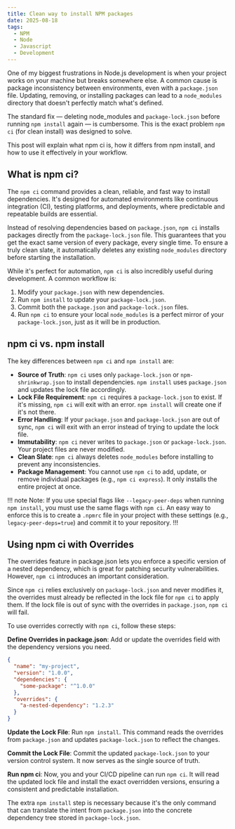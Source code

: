 ```yaml
---
title: Clean way to install NPM packages
date: 2025-08-18
tags:
  - NPM
  - Node
  - Javascript
  - Development
---
```


One of my biggest frustrations in Node.js development is when your project works on your machine but breaks somewhere else. A common cause is package inconsistency between environments, even with a `package.json` file. Updating, removing, or installing packages can lead to a `node_modules` directory that doesn't perfectly match what's defined.

The standard fix &mdash; deleting node_modules and `package-lock.json` before running `npm install` again &mdash; is cumbersome. This is the exact problem `npm ci` (for clean install) was designed to solve.

This post will explain what npm ci is, how it differs from npm install, and how to use it effectively in your workflow.

## What is npm ci?

The `npm ci` command provides a clean, reliable, and fast way to install dependencies. It's designed for automated environments like continuous integration (CI), testing platforms, and deployments, where predictable and repeatable builds are essential.

Instead of resolving dependencies based on `package.json`, `npm ci` installs packages directly from the `package-lock.json` file. This guarantees that you get the exact same version of every package, every single time. To ensure a truly clean slate, it automatically deletes any existing `node_modules` directory before starting the installation.

While it's perfect for automation, `npm ci` is also incredibly useful during development. A common workflow is:

1. Modify your `package.json` with new dependencies.
2. Run `npm install` to update your `package-lock.json`.
3. Commit both the `package.json` and `package-lock.json` files.
4. Run `npm ci` to ensure your local `node_modules` is a perfect mirror of your `package-lock.json`, just as it will be in production.

## npm ci vs. npm install

The key differences between `npm ci` and `npm install` are:

* **Source of Truth**: `npm ci` uses only `package-lock.json` or `npm-shrinkwrap.json` to install dependencies. `npm install` uses `package.json` and updates the lock file accordingly.
* **Lock File Requirement**: `npm ci` requires a `package-lock.json` to exist. If it's missing, `npm ci` will exit with an error. `npm install` will create one if it's not there.
* **Error Handling**: If your `package.json` and `package-lock.json` are out of sync, `npm ci` will exit with an error instead of trying to update the lock file.
* **Immutability**: `npm ci` never writes to `package.json` or `package-lock.json`. Your project files are never modified.
* **Clean Slate**: `npm ci` always deletes `node_modules` before installing to prevent any inconsistencies.
* **Package Management**: You cannot use `npm ci` to add, update, or remove individual packages (e.g., `npm ci express`). It only installs the entire project at once.

!!! note Note:
If you use special flags like `--legacy-peer-deps` when running `npm install`, you must use the same flags with `npm ci`. An easy way to enforce this is to create a `.npmrc` file in your project with these settings (e.g., `legacy-peer-deps=true`) and commit it to your repository.
!!!

## Using npm ci with Overrides

The overrides feature in package.json lets you enforce a specific version of a nested dependency, which is great for patching security vulnerabilities. However, `npm ci` introduces an important consideration.

Since `npm ci` relies exclusively on `package-lock.json` and never modifies it, the overrides must already be reflected in the lock file for `npm ci` to apply them. If the lock file is out of sync with the overrides in `package.json`, `npm ci` will fail.

To use overrides correctly with `npm ci`, follow these steps:

**Define Overrides in package.json**: Add or update the overrides field with the dependency versions you need.

```json
{
  "name": "my-project",
  "version": "1.0.0",
  "dependencies": {
    "some-package": "^1.0.0"
  },
  "overrides": {
    "a-nested-dependency": "1.2.3"
  }
}
```

**Update the Lock File**: Run `npm install`. This command reads the overrides from `package.json` and updates `package-lock.json` to reflect the changes.

**Commit the Lock File**: Commit the updated `package-lock.json` to your version control system. It now serves as the single source of truth.

**Run npm ci**: Now, you and your CI/CD pipeline can run `npm ci`. It will read the updated lock file and install the exact overridden versions, ensuring a consistent and predictable installation.

The extra `npm install` step is necessary because it's the only command that can translate the intent from `package.json` into the concrete dependency tree stored in `package-lock.json`.
